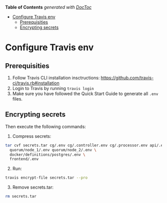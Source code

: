 <!-- START doctoc generated TOC please keep comment here to allow auto update -->
<!-- DON'T EDIT THIS SECTION, INSTEAD RE-RUN doctoc TO UPDATE -->
**Table of Contents**  *generated with [DocToc](https://github.com/thlorenz/doctoc)*

- [Configure Travis env](#configure-travis-env)
  - [Prerequisities](#prerequisities)
  - [Encrypting secrets](#encrypting-secrets)

<!-- END doctoc generated TOC please keep comment here to allow auto update -->

# Configure Travis env

## Prerequisities

1. Follow Travis CLI installation insctructions: https://github.com/travis-ci/travis.rb#installation
2. Login to Travis by running `travis login`
3. Make sure you have followed the Quick Start Guide to generate all `.env` files.

## Encrypting secrets

Then execute the following commands:

1. Compress secrets:
```bash
tar cvf secrets.tar cg/.env cg/.controller.env cg/.processor.env api/.env \
  quorum/node_1/.env quorum/node_2/.env \
  docker/definitions/postgres/.env \
  frontend/.env
```
2. Run:
```bash
travis encrypt-file secrets.tar --pro
```
3. Remove secrets.tar:
```bash
rm secrets.tar
```